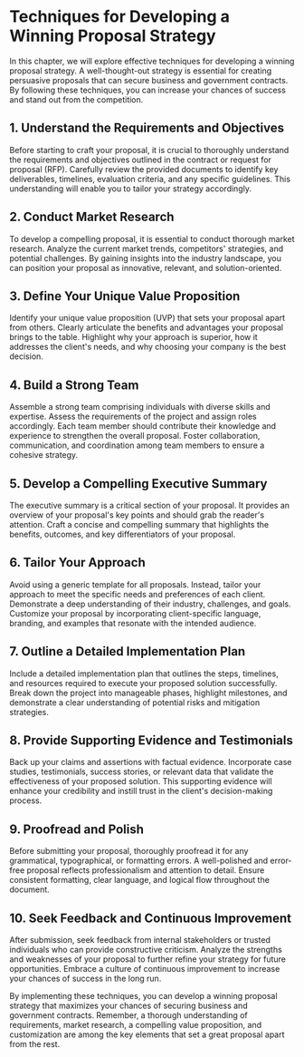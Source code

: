 Techniques for Developing a Winning Proposal Strategy
================================================================

In this chapter, we will explore effective techniques for developing a winning proposal strategy. A well-thought-out strategy is essential for creating persuasive proposals that can secure business and government contracts. By following these techniques, you can increase your chances of success and stand out from the competition.

1\. Understand the Requirements and Objectives
---------------------------------------------

Before starting to craft your proposal, it is crucial to thoroughly understand the requirements and objectives outlined in the contract or request for proposal (RFP). Carefully review the provided documents to identify key deliverables, timelines, evaluation criteria, and any specific guidelines. This understanding will enable you to tailor your strategy accordingly.

2\. Conduct Market Research
--------------------------

To develop a compelling proposal, it is essential to conduct thorough market research. Analyze the current market trends, competitors' strategies, and potential challenges. By gaining insights into the industry landscape, you can position your proposal as innovative, relevant, and solution-oriented.

3\. Define Your Unique Value Proposition
---------------------------------------

Identify your unique value proposition (UVP) that sets your proposal apart from others. Clearly articulate the benefits and advantages your proposal brings to the table. Highlight why your approach is superior, how it addresses the client's needs, and why choosing your company is the best decision.

4\. Build a Strong Team
----------------------

Assemble a strong team comprising individuals with diverse skills and expertise. Assess the requirements of the project and assign roles accordingly. Each team member should contribute their knowledge and experience to strengthen the overall proposal. Foster collaboration, communication, and coordination among team members to ensure a cohesive strategy.

5\. Develop a Compelling Executive Summary
-----------------------------------------

The executive summary is a critical section of your proposal. It provides an overview of your proposal's key points and should grab the reader's attention. Craft a concise and compelling summary that highlights the benefits, outcomes, and key differentiators of your proposal.

6\. Tailor Your Approach
-----------------------

Avoid using a generic template for all proposals. Instead, tailor your approach to meet the specific needs and preferences of each client. Demonstrate a deep understanding of their industry, challenges, and goals. Customize your proposal by incorporating client-specific language, branding, and examples that resonate with the intended audience.

7\. Outline a Detailed Implementation Plan
-----------------------------------------

Include a detailed implementation plan that outlines the steps, timelines, and resources required to execute your proposed solution successfully. Break down the project into manageable phases, highlight milestones, and demonstrate a clear understanding of potential risks and mitigation strategies.

8\. Provide Supporting Evidence and Testimonials
-----------------------------------------------

Back up your claims and assertions with factual evidence. Incorporate case studies, testimonials, success stories, or relevant data that validate the effectiveness of your proposed solution. This supporting evidence will enhance your credibility and instill trust in the client's decision-making process.

9\. Proofread and Polish
-----------------------

Before submitting your proposal, thoroughly proofread it for any grammatical, typographical, or formatting errors. A well-polished and error-free proposal reflects professionalism and attention to detail. Ensure consistent formatting, clear language, and logical flow throughout the document.

10\. Seek Feedback and Continuous Improvement
--------------------------------------------

After submission, seek feedback from internal stakeholders or trusted individuals who can provide constructive criticism. Analyze the strengths and weaknesses of your proposal to further refine your strategy for future opportunities. Embrace a culture of continuous improvement to increase your chances of success in the long run.

By implementing these techniques, you can develop a winning proposal strategy that maximizes your chances of securing business and government contracts. Remember, a thorough understanding of requirements, market research, a compelling value proposition, and customization are among the key elements that set a great proposal apart from the rest.
